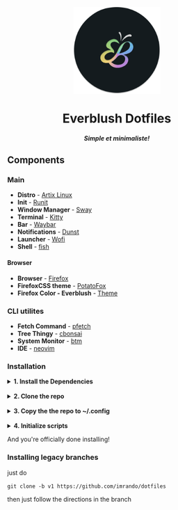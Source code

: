 <div align="center">
<img align="center" src="https://raw.githubusercontent.com/Everblush/assets/main/logo.png" height="200px" width="200px" alt="logo"> 
</div> 
<h1 align="center">Everblush Dotfiles</h1> 
<h4 align="center"><i>Simple et minimaliste!</i></h4> 

## Components

### Main 
- **Distro** - [Artix Linux](https://artixlinux.org/)
- **Init** - [Runit](https://wiki.artixlinux.org/Main/Runit)
- **Window Manager** - [Sway](https://swaywm.org/)
- **Terminal** - [Kitty](https://sw.kovidgoyal.net/kitty/)
- **Bar** - [Waybar](https://github.com/Alexays/Waybar)
- **Notifications** - [Dunst](https://github.com/dunst-project/dunst)
- **Launcher** - [Wofi](https://github.com/SimplyCEO/wofi)
- **Shell** - [fish](https://fishshell.com/)
#### Browser
- **Browser** - [Firefox](https://www.mozilla.org/en-US/firefox/new/)
- **FirefoxCSS theme** - [PotatoFox](https://codeberg.org/awwpotato/PotatoFox)
- **Firefox Color - Everblush** - [Theme](https://color.firefox.com/?theme=XQAAAAI4AQAAAAAAAABBqYhm849SCia3ftKEGccwS-xMDPr0sKyH0wP8YfXAvUQaeIbmvChYyXyCdkltZtDq4MPR3cUaQ2HD66C5-hxN2nsBwkKO6xhehBEdaX1PjAQFEspP8fheOCKylVEcsFVBupigTDw8tdIoJ54Z4azj_tQnpGZ1zu1qC_mLOXM2Tig0oUHlS8ahQSc6_927MqZK57GK46r3L3wu5etWeXWmo7EtEeU9hDsICjw9pKpoX7n0wSJbGtVBnXPlGqsBVj433XkfgLkx_vcIIZU)
### CLI utilites
- **Fetch Command** - [pfetch](https://github.com/dylanaraps/pfetch)
- **Tree Thingy** - [cbonsai](https://gitlab.com/jallbrit/cbonsai)
- **System Monitor** - [btm](https://github.com/ClementTsang/bottom)
- **IDE** - [neovim](https://lazy.folke.io/)

### Installation
<details close>

<summary><b>1. Install the Dependencies</b></summary>

#### Disclaimer!
###### If you use normal Arch, do not install iwd-runit and artix-pipewire-loader as both of these packages have no use on regular Arch!

```
paru -S iwd-runit iwd impala waybar sway dunst pamixer artix-pipewire-loader /
pipewire pipewire-pulse wireplumber pipewire-jack dhcpcd firefox wofi / 
neofetch nerd-fonts kitty fish autotiling
```

</details>

<br>

<details close>

<summary><b>2. Clone the repo</b></summary>

```
git clone https://github.com/imrando/dotfiles
```

</details>

<br>

<details close>

<summary><b>3. Copy the the repo to ~/.config </b></summary>

```
cp -r dotfiles/* $HOME/.config/
```

</details>

<br>

<details close>

<summary><b>4. Initialize scripts</b></summary>

```
chmod +x ~/.conifg/wofi/powermenu.sh
chmod +x ~/.config/get_distro_icon.sh
```

</details>

And you're officially done installing!

### Installing legacy branches 
just do 

```
git clone -b v1 https://github.com/imrando/dotfiles
```
then just follow the directions in the branch
